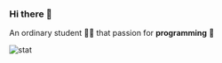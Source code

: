 ### Hi there 👋

An ordinary student :man_student: that passion for **programming** :revolving_hearts:

![stat](https://github-readme-stats.vercel.app/api?username=woo1127&show_icons=true&count_private=true&bg_color=30,e96443,904e95&title_color=fff&text_color=fff&hide=stars)
